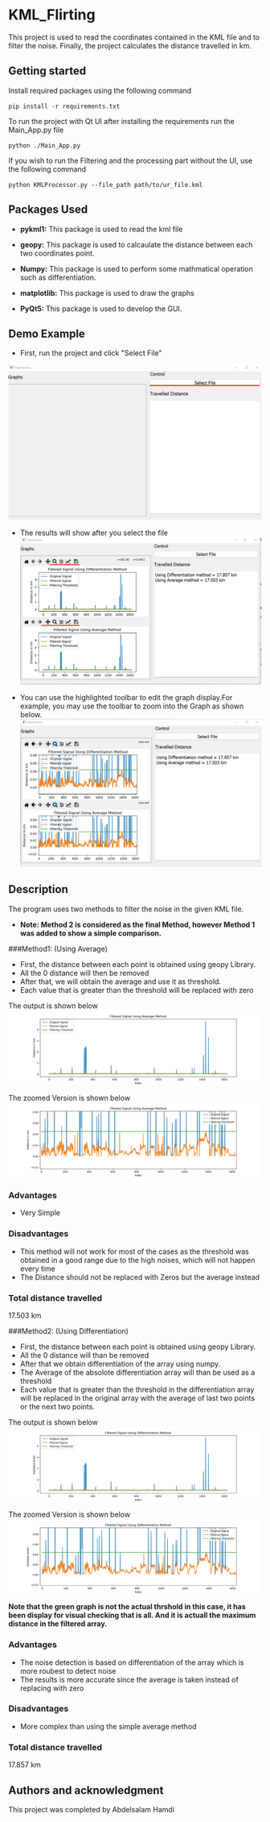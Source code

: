 # KML_Flirting 

This project is used to read the coordinates contained in the KML file and to filter the noise. Finally, the project calculates the distance travelled in km.
## Getting started

Install required packages  using the following command 

```
pip install -r requirements.txt
```
To run the project with Qt UI after installing the requirements run the Main_App.py file 

```
python ./Main_App.py
```

If you wish to run the Filtering and the processing part without the UI, use the following command

```
python KMLProcessor.py --file_path path/to/ur_file.kml
```

## Packages Used

- **pykml1:** This package is used to read the kml file

- **geopy:** This package is used to calcaulate the distance between each two coordinates point.

- **Numpy:** This package is used to perform some mathmatical operation such as differentiation.

- **matplotlib:** This package is used to draw the graphs

- **PyQt5:** This package is used to develop the GUI.

## Demo Example 
- First, run the project and click "Select File"

![alt text](Init_UI.png)

- The results will show after you select the file
![alt text](results_2.png)

- You can use the highlighted toolbar to edit the graph display.For example, you may use the toolbar to zoom into the Graph as shown below.
![alt text](results_2_zoomed.png)

## Description
The program uses two methods to filter the noise in the given KML file.

* **Note: Method 2 is considered as the final Method, however Method 1 was added to show a simple comparison.** 

###Method1: (Using Average)

   - First, the distance between each point is obtained using geopy Library. 
   - All the 0 distance will then be removed
   - After that, we will obtain the average and use it as threshold. 
   - Each value that is greater than the threshold will be replaced with zero
   
The output is shown below
![alt text](Average_method_1.png)

The zoomed Version is shown below
![alt text](Average_method_1_zoomed.png)

### Advantages

   - Very Simple 
   
### Disadvantages

- This method will not work for most of the cases as the threshold was obtained in a good range due to the high noises, which will not happen every time
- The Distance should not be replaced with Zeros but the average instead


### Total distance travelled 
17.503 km


###Method2:  (Using Differentiation)

   - First, the distance between each point is obtained using geopy Library. 
   - All the 0 distance will than be removed
   - After that we obtain differentiation of the array using numpy. 
   - The Average of the absolote differentiation array will than be used as a threshold 
   - Each value that is greater than the threshold in the differentiation array will be replaced in the original array  with the average of last two points or the next two points.
   


The output is shown below
![alt text](Differentiation_Method.png)

The zoomed Version is shown below
![alt text](Differentiation_method_zoomed.png)

**Note that the green graph is not the actual thrshold in this case, it has been display for visual checking that is all. And it is actuall the maximum distance in the filtered array.**

### Advantages

   - The noise detection is based on differentiation of the array which is more roubest to detect noise
   - The results is more accurate since the average is taken instead of replacing with zero
   
### Disadvantages

   - More complex than using the simple average method


### Total distance travelled 
17.857 km

## Authors and acknowledgment
This project was completed by  Abdelsalam Hamdi



